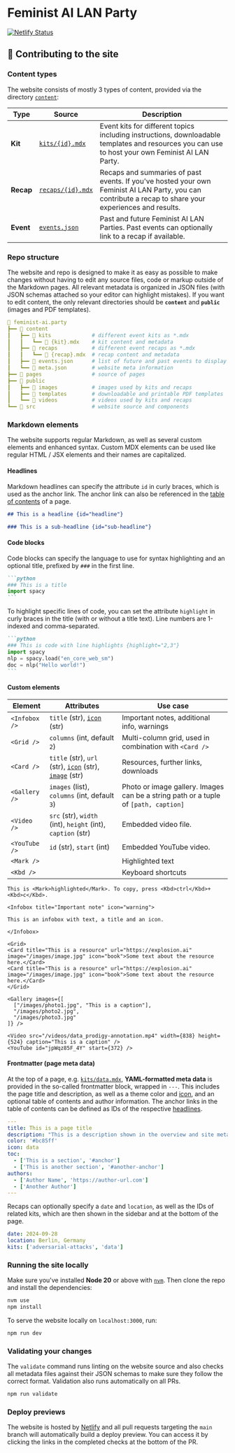 # Feminist AI LAN Party

[![Netlify Status](https://api.netlify.com/api/v1/badges/83f2eb8b-6420-440a-ad54-1b1eb0988cff/deploy-status)](https://app.netlify.com/sites/feminist-ai/deploys)

## 💛 Contributing to the site

### Content types

The website consists of mostly 3 types of content, provided via the directory [`content`](content):

| Type | Source | Description |
| --- | --- | --- |
| **Kit** | [`kits/{id}.mdx`](content/kits) | Event kits for different topics including instructions, downloadable templates and resources you can use to host your own Feminist AI LAN Party. |
| **Recap** | [`recaps/{id}.mdx`](content/recaps) | Recaps and summaries of past events. If you've hosted your own Feminist AI LAN Party, you can contribute a recap to share your experiences and results. |
| **Event** | [`events.json`](content/events.json) | Past and future Feminist AI LAN Parties. Past events can optionally link to a recap if available. |

### Repo structure

The website and repo is designed to make it as easy as possible to make changes without having to edit any source files, code or markup outside of the Markdown pages. All relevant metadata is organized in JSON files (with JSON schemas attached so your editor can highlight mistakes). If you want to edit content, the only relevant directories should be **`content`** and **`public`** (images and PDF templates).

```yaml
📂 feminist-ai.party
┣━━ 📂 content
┃   ┣━━ 📂 kits             # different event kits as *.mdx
┃   ┃   ┗━━ 📄 {kit}.mdx    # kit content and metadata
┃   ┣━━ 📂 recaps           # different event recaps as *.mdx
┃   ┃   ┗━━ 📄 {recap}.mdx  # recap content and metadata
┃   ┣━━ 📄 events.json      # list of future and past events to display
┃   ┗━━ 📄 meta.json        # website meta information
┣━━ 📂 pages                # source of pages
┣━━ 📂 public
┃   ┣━━ 📂 images           # images used by kits and recaps
┃   ┣━━ 📂 templates        # downloadable and printable PDF templates
┃   ┗━━ 📂 videos           # videos used by kits and recaps
┗━━ 📂 src                  # website source and components
```

### Markdown elements

The website supports regular Markdown, as well as several custom elements and enhanced syntax. Custom MDX elements can be used like regular HTML / JSX elements and their names are capitalized.

#### Headlines

Markdown headlines can specify the attribute `id` in curly braces, which is used as the anchor link. The anchor link can also be referenced in the [table of contents](#frontmatter-page-meta-data) of a page.

```markdown
## This is a headline {id="headline"}

### This is a sub-headline {id="sub-headline"}
```

#### Code blocks

Code blocks can specify the language to use for syntax highlighting and an optional title, prefixed by `###` in the first line.

````markdown
```python
### This is a title
import spacy
```
````

To highlight specific lines of code, you can set the attribute `highlight` in curly braces in the title (with or without a title text). Line numbers are 1-indexed and comma-separated.

````markdown
```python
### This is code with line highlights {highlight="2,3"}
import spacy
nlp = spacy.load("en_core_web_sm")
doc = nlp("Hello world!")
```
````

#### Custom elements

| Element | Attributes | Use case |
| --- | --- | --- |
| `<Infobox />` | `title` (str), [`icon`](src/images/icons) (str) | Important notes, additional info, warnings |
| `<Grid />` | `columns` (int, default `2`) | Multi-column grid, used in combination with `<Card />` |
| `<Card />` | `title` (str), `url` (str), [`icon`](src/images/icons) (str), [`image`](public/images) (str) | Resources, further links, downloads |
| `<Gallery />` | `images` (list), `columns` (int, default `3`) | Photo or image gallery. Images can be a string path or a tuple of `[path, caption]` |
| `<Video />` | `src` (str), `width` (int), `height` (int), `caption` (str) | Embedded video file. |
| `<YouTube />` | `id` (str), `start` (int) | Embedded YouTube video. |
| `<Mark />` | | Highlighted text |
| `<Kbd />` | | Keyboard shortcuts |

```mdx
This is <Mark>highlighted</Mark>. To copy, press <Kbd>ctrl</Kbd>+<Kbd>c</Kbd>.

<Infobox title="Important note" icon="warning">

This is an infobox with text, a title and an icon.

</Infobox>

<Grid>
<Card title="This is a resource" url="https://explosion.ai" image="/images/image.jpg" icon="book">Some text about the resource here.</Card>
<Card title="This is a resource" url="https://explosion.ai" image="/images/image.jpg" icon="book">Some text about the resource here.</Card>
</Grid>

<Gallery images={[
  ["/images/photo1.jpg", "This is a caption"],
  "/images/photo2.jpg",
  "/images/photo3.jpg"
]} />

<Video src="/videos/data_prodigy-annotation.mp4" width={838} height={524} caption="This is a caption" />
<YouTube id="jpWqz85F_4Y" start={372} />
```

#### Frontmatter (page meta data)

At the top of a page, e.g. [`kits/data.mdx`](content/kits/data.mdx), **YAML-formatted meta data** is provided in the so-called frontmatter block, wrapped in `---`. This includes the page title and description, as well as a theme color and [icon](src/images/icons), and an optional table of contents and author information. The anchor links in the table of contents can be defined as IDs of the respective [headlines](#headlines).

```yaml
---
title: This is a page title
description: "This is a description shown in the overview and site meta."
color: '#bc85ff'
icon: data
toc:
  - ['This is a section', '#anchor']
  - ['This is another section', '#another-anchor']
authors:
  - ['Author Name', 'https://author-url.com']
  - ['Another Author']
---
```

Recaps can optionally specify a `date` and `location`, as well as the IDs of related kits, which are then shown in the sidebar and at the bottom of the page.

```yaml
date: 2024-09-28
location: Berlin, Germany
kits: ['adversarial-attacks', 'data']
```


### Running the site locally

Make sure you've installed **Node 20** or above with [`nvm`](https://github.com/nvm-sh/nvm). Then clone the repo and install the dependencies:

```bash
nvm use
npm install
```

To serve the website locally on `localhost:3000`, run:

```bash
npm run dev
```

### Validating your changes

The `validate` command runs linting on the website source and also checks all metadata files against their JSON schemas to make sure they follow the correct format. Validation also runs automatically on all PRs.

```bash
npm run validate
```

### Deploy previews

The website is hosted by [Netlify](https://www.netlify.com/) and all pull requests targeting the `main` branch will automatically build a deploy preview. You can access it by clicking the links in the completed checks at the bottom of the PR.
